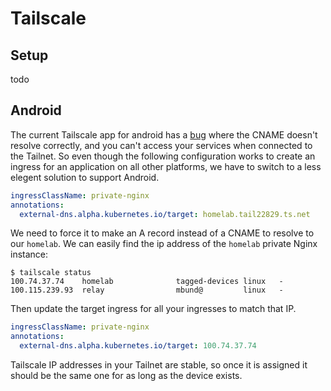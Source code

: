 # Tailscale

## Setup

todo

## Android

The current Tailscale app for android has a [bug](https://forum.tailscale.com/t/cname-aliases-to-magicdns-dont-seem-to-work-on-android/1584) where the CNAME doesn't resolve correctly, and you can't access your services when connected to the Tailnet. So even though the following configuration works to create an ingress for an application on all other platforms, we have to switch to a less elegent solution to support Android.

```yaml
ingressClassName: private-nginx
annotations:
  external-dns.alpha.kubernetes.io/target: homelab.tail22829.ts.net
```

We need to force it to make an A record instead of a CNAME to resolve to our `homelab`. We can easily find the ip address of the `homelab` private Nginx instance:

```
$ tailscale status
100.74.37.74    homelab              tagged-devices linux   -
100.115.239.93  relay                mbund@         linux   -
```

Then update the target ingress for all your ingresses to match that IP.

```yaml
ingressClassName: private-nginx
annotations:
  external-dns.alpha.kubernetes.io/target: 100.74.37.74
```

Tailscale IP addresses in your Tailnet are stable, so once it is assigned it should be the same one for as long as the device exists.
